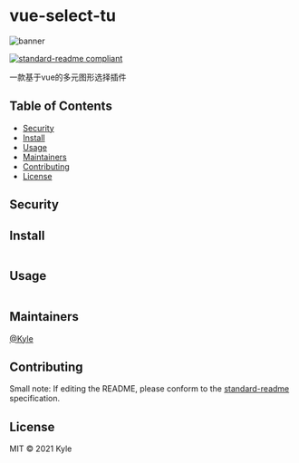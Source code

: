 # vue-select-tu

![banner](&#34;dist/logo.png&#34;)

[![standard-readme compliant](https://img.shields.io/badge/standard--readme-OK-green.svg?style=flat-square)](https://github.com/RichardLitt/standard-readme)

一款基于vue的多元图形选择插件

## Table of Contents

- [Security](#security)
- [Install](#install)
- [Usage](#usage)
- [Maintainers](#maintainers)
- [Contributing](#contributing)
- [License](#license)

## Security

## Install

```
```

## Usage

```
```

## Maintainers

[@Kyle](https://github.com/MarthaRen)

## Contributing



Small note: If editing the README, please conform to the [standard-readme](https://github.com/RichardLitt/standard-readme) specification.

## License

MIT © 2021 Kyle
